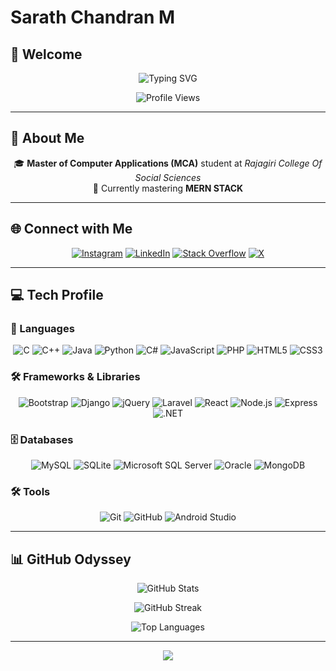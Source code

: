 # Sarath Chandran M

## 👋 Welcome
<p align="center">
  <img src="https://readme-typing-svg.herokuapp.com?font=Fira+Code&size=30&duration=3000&pause=1000&color=F70000&center=true&vCenter=true&width=435&lines=👋+Hi+there!;I'm+Sarath+Chandran+M;Welcome+to+my+profile!" alt="Typing SVG" />
</p>

<p align="center">
  <img src="https://komarev.com/ghpvc/?username=sarathchandranm2001&label=Profile%20views&color=0e75b6&style=flat" alt="Profile Views" />
</p>

---

## 💫 About Me
<p align="center">
  🎓 <strong>Master of Computer Applications (MCA)</strong> student at <em>Rajagiri College Of Social Sciences</em><br>
  🌱 Currently mastering <strong>MERN STACK</strong><br>
</p>

---

## 🌐 Connect with Me
<p align="center">
  <a href="https://instagram.com/sarath___chandran_"><img src="https://img.shields.io/badge/Instagram-%23E4405F.svg?logo=Instagram&logoColor=white" alt="Instagram" /></a>
  <a href="https://linkedin.com/in/sarath-chandran-8899632b7"><img src="https://img.shields.io/badge/LinkedIn-%230077B5.svg?logo=linkedin&logoColor=white" alt="LinkedIn" /></a>
  <a href="https://stackoverflow.com/users/24838489"><img src="https://img.shields.io/badge/-Stackoverflow-FE7A16?logo=stack-overflow&logoColor=white" alt="Stack Overflow" /></a>
  <a href="https://x.com/@Sarath2001m"><img src="https://img.shields.io/badge/X-black.svg?logo=X&logoColor=white" alt="X" /></a>
</p>

---

## 💻 Tech Profile

### 🔧 Languages
<p align="center">
  <img src="https://img.shields.io/badge/c-%2300599C.svg?style=for-the-badge&logo=c&logoColor=white" alt="C" />
  <img src="https://img.shields.io/badge/c++-%2300599C.svg?style=for-the-badge&logo=c%2B%2B&logoColor=white" alt="C++" />
  <img src="https://img.shields.io/badge/java-%23ED8B00.svg?style=for-the-badge&logo=openjdk&logoColor=white" alt="Java" />
  <img src="https://img.shields.io/badge/python-3670A0?style=for-the-badge&logo=python&logoColor=ffdd54" alt="Python" />
  <img src="https://img.shields.io/badge/c%23-%23239120.svg?style=for-the-badge&logo=c-sharp&logoColor=white" alt="C#" />
  <img src="https://img.shields.io/badge/javascript-%23323330.svg?style=for-the-badge&logo=javascript&logoColor=%23F7DF1E" alt="JavaScript" />
  <img src="https://img.shields.io/badge/php-%23777BB4.svg?style=for-the-badge&logo=php&logoColor=white" alt="PHP" />
  <img src="https://img.shields.io/badge/html5-%23E34F26.svg?style=for-the-badge&logo=html5&logoColor=white" alt="HTML5" />
  <img src="https://img.shields.io/badge/css3-%231572B6.svg?style=for-the-badge&logo=css3&logoColor=white" alt="CSS3" />
</p>

### 🛠️ Frameworks & Libraries
<p align="center">
  <img src="https://img.shields.io/badge/bootstrap-%238511FA.svg?style=for-the-badge&logo=bootstrap&logoColor=white" alt="Bootstrap" />
  <img src="https://img.shields.io/badge/django-%23092E20.svg?style=for-the-badge&logo=django&logoColor=white" alt="Django" />
  <img src="https://img.shields.io/badge/jquery-%230769AD.svg?style=for-the-badge&logo=jquery&logoColor=white" alt="jQuery" />
  <img src="https://img.shields.io/badge/laravel-%23FF2D20.svg?style=for-the-badge&logo=laravel&logoColor=white" alt="Laravel" />
  <img src="https://img.shields.io/badge/react-%2361DAFB.svg?style=for-the-badge&logo=react&logoColor=white" alt="React" />
  <img src="https://img.shields.io/badge/node.js-%2343853D.svg?style=for-the-badge&logo=node.js&logoColor=white" alt="Node.js" />
  <img src="https://img.shields.io/badge/express.js-%23404d59.svg?style=for-the-badge&logo=express&logoColor=white" alt="Express" />
  <img src="https://img.shields.io/badge/.net-%231572B6.svg?style=for-the-badge&logo=.net&logoColor=white" alt=".NET" />
</p>

### 🗄️ Databases
<p align="center">
  <img src="https://img.shields.io/badge/mysql-4479A1.svg?style=for-the-badge&logo=mysql&logoColor=white" alt="MySQL" />
  <img src="https://img.shields.io/badge/sqlite-%2307405e.svg?style=for-the-badge&logo=sqlite&logoColor=white" alt="SQLite" />
  <img src="https://img.shields.io/badge/Microsoft%20SQL%20Server-CC2927?style=for-the-badge&logo=microsoft%20sql%20server&logoColor=white" alt="Microsoft SQL Server" />
  <img src="https://img.shields.io/badge/oracle-%23F00000.svg?style=for-the-badge&logo=oracle&logoColor=white" alt="Oracle" />
  <img src="https://img.shields.io/badge/mongodb-%2347A248.svg?style=for-the-badge&logo=mongodb&logoColor=white" alt="MongoDB" />
</p>

### 🛠️ Tools
<p align="center">
  <img src="https://img.shields.io/badge/git-%23F05033.svg?style=for-the-badge&logo=git&logoColor=white" alt="Git" />
  <img src="https://img.shields.io/badge/github-%23121011.svg?style=for-the-badge&logo=github&logoColor=white" alt="GitHub" />
  <img src="https://img.shields.io/badge/android%20studio-%233DDC84.svg?style=for-the-badge&logo=android-studio&logoColor=white" alt="Android Studio" />
</p>

---

## 📊 GitHub Odyssey
<p align="center">
  <img src="https://github-readme-stats.vercel.app/api?username=sarathchandranm2001&theme=radical&hide_border=false&include_all_commits=false&count_private=false" alt="GitHub Stats" />
</p>

<p align="center">
  <img src="https://github-readme-streak-stats.herokuapp.com/?user=sarathchandranm2001&theme=radical&hide_border=false" alt="GitHub Streak" />
</p>

<p align="center">
  <img src="https://github-readme-stats.vercel.app/api/top-langs/?username=sarathchandranm2001&theme=radical&hide_border=false&include_all_commits=false&count_private=false&layout=compact" alt="Top Languages" />
</p>

---

<p align="center">
  <img src="https://capsule-render.vercel.app/api?type=waving&color=gradient&height=100&section=footer" />
</p>
